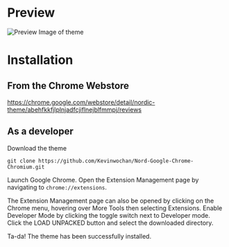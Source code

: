 # Preview

![Preview Image of theme](preview.jpg?raw=true "Preview")

# Installation
## From the Chrome Webstore
https://chrome.google.com/webstore/detail/nordic-theme/abehfkkfjlplnjadfcjiflnejblfmmpj/reviews

## As a developer
Download the theme
```
git clone https://github.com/Kevinwochan/Nord-Google-Chrome-Chromium.git
```
Launch Google Chrome.
Open the Extension Management page by navigating to ```chrome://extensions```.

The Extension Management page can also be opened by clicking on the Chrome menu, hovering over More Tools then selecting Extensions.
Enable Developer Mode by clicking the toggle switch next to Developer mode.
Click the LOAD UNPACKED button and select the downloaded directory.

Ta-da! The theme has been successfully installed. 
